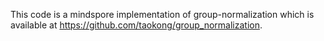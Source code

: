 This code is a mindspore implementation of group-normalization which is available at https://github.com/taokong/group_normalization.